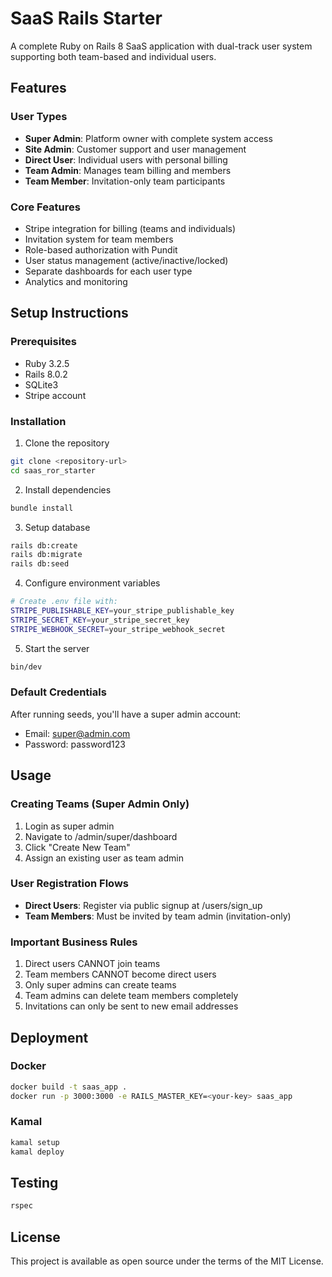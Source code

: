 # SaaS Rails Starter

A complete Ruby on Rails 8 SaaS application with dual-track user system supporting both team-based and individual users.

## Features

### User Types
- **Super Admin**: Platform owner with complete system access
- **Site Admin**: Customer support and user management
- **Direct User**: Individual users with personal billing
- **Team Admin**: Manages team billing and members
- **Team Member**: Invitation-only team participants

### Core Features
- Stripe integration for billing (teams and individuals)
- Invitation system for team members
- Role-based authorization with Pundit
- User status management (active/inactive/locked)
- Separate dashboards for each user type
- Analytics and monitoring

## Setup Instructions

### Prerequisites
- Ruby 3.2.5
- Rails 8.0.2
- SQLite3
- Stripe account

### Installation

1. Clone the repository
```bash
git clone <repository-url>
cd saas_ror_starter
```

2. Install dependencies
```bash
bundle install
```

3. Setup database
```bash
rails db:create
rails db:migrate
rails db:seed
```

4. Configure environment variables
```bash
# Create .env file with:
STRIPE_PUBLISHABLE_KEY=your_stripe_publishable_key
STRIPE_SECRET_KEY=your_stripe_secret_key
STRIPE_WEBHOOK_SECRET=your_stripe_webhook_secret
```

5. Start the server
```bash
bin/dev
```

### Default Credentials

After running seeds, you'll have a super admin account:
- Email: super@admin.com
- Password: password123

## Usage

### Creating Teams (Super Admin Only)
1. Login as super admin
2. Navigate to /admin/super/dashboard
3. Click "Create New Team"
4. Assign an existing user as team admin

### User Registration Flows
- **Direct Users**: Register via public signup at /users/sign_up
- **Team Members**: Must be invited by team admin (invitation-only)

### Important Business Rules
1. Direct users CANNOT join teams
2. Team members CANNOT become direct users
3. Only super admins can create teams
4. Team admins can delete team members completely
5. Invitations can only be sent to new email addresses

## Deployment

### Docker
```bash
docker build -t saas_app .
docker run -p 3000:3000 -e RAILS_MASTER_KEY=<your-key> saas_app
```

### Kamal
```bash
kamal setup
kamal deploy
```

## Testing

```bash
rspec
```

## License

This project is available as open source under the terms of the MIT License.
